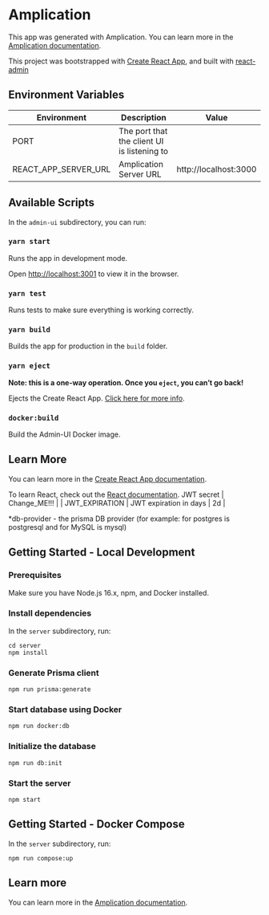 # Amplication

This app was generated with Amplication.
You can learn more in the [Amplication documentation](https://docs.amplication.com/guides/getting-started).

This project was bootstrapped with [Create React App](https://github.com/facebook/create-react-app), and built with [react-admin](https://marmelab.com/react-admin/)

## Environment Variables

| Environment          | Description                                 | Value                 |
| -------------------- | ------------------------------------------- | --------------------- |
| PORT                 | The port that the client UI is listening to |
| REACT_APP_SERVER_URL | Amplication Server URL                      | http://localhost:3000 |

## Available Scripts

In the `admin-ui` subdirectory, you can run:

### `yarn start`

Runs the app in development mode.

Open [http://localhost:3001](http://localhost:3001) to view it in the browser.

### `yarn test`

Runs tests to make sure everything is working correctly.

### `yarn build`

Builds the app for production in the `build` folder.

### `yarn eject`

**Note: this is a one-way operation. Once you `eject`, you can’t go back!**

Ejects the Create React App. [Click here for more info](https://create-react-app.dev/docs/available-scripts/#npm-run-eject).

### `docker:build`

Build the Admin-UI Docker image.

## Learn More

You can learn more in the [Create React App documentation](https://facebook.github.io/create-react-app/docs/getting-started).

To learn React, check out the [React documentation](https://reactjs.org/).
JWT secret                               | Change_ME!!!                                               |
| JWT_EXPIRATION       | JWT expiration in days                   | 2d                                                         |

\*db-provider - the prisma DB provider (for example: for postgres is postgresql and for MySQL is mysql)

## Getting Started - Local Development

### Prerequisites

Make sure you have Node.js 16.x, npm, and Docker installed.

### Install dependencies

In the `server` subdirectory, run:

```console
cd server
npm install
```

### Generate Prisma client

```console
npm run prisma:generate
```

### Start database using Docker

```console
npm run docker:db
```

### Initialize the database

```console
npm run db:init
```

### Start the server

```console
npm start
```

## Getting Started - Docker Compose

In the `server` subdirectory, run:

```console
npm run compose:up
```

## Learn more

You can learn more in the [Amplication documentation](https://docs.amplication.com/guides/getting-started).

